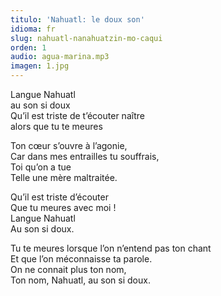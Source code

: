 ```yaml
---
titulo: 'Nahuatl: le doux son'
idioma: fr
slug: nahuatl-nanahuatzin-mo-caqui
orden: 1
audio: agua-marina.mp3
imagen: 1.jpg
---
```


Langue Nahuatl<br>
au son si doux<br>
Qu’il est triste de t’écouter naître<br>
alors que tu te meures<br>

Ton cœur s’ouvre à l’agonie,<br>
Car dans mes entrailles tu souffrais,<br>
Toi qu’on a tue<br>
Telle une mère maltraitée.<br>

Qu’il est triste d’écouter<br>
Que tu meures avec moi !<br>
Langue Nahuatl<br>
Au son si doux.<br>

Tu te meures lorsque l’on n’entend pas ton chant<br>
Et que l’on méconnaisse ta parole.<br>
On ne connait plus ton nom,<br>
Ton nom, Nahuatl, au son si doux.<br>
